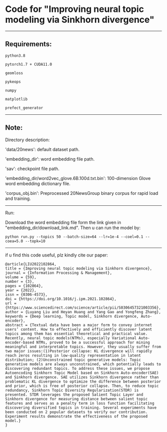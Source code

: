 # Code for "Improving neural topic modeling via Sinkhorn divergence"

--- 

## Requirements:
	python3.8	

	pytorch1.7 + CUDA11.0

	geomloss

	pykeops

	numpy

	matplotlib

	prefect_generator

---


## Note:

Directory description:

'data/20news': default dataset path.

'embedding_dir': word embedding file path. 

'sav':  checkpoint file path. 

'embedding_dir/word2vec_glove.6B.100d.txt.bin': 100-dimension Glove word embedding dictionary file.

'corpus_obj.bin': Preprocessed 20NewsGroup binary corpus for rapid load and training.

---

Run:

Download the word embedding file form the link given in "embedding_dir/download_link.md". Then u can run the model by:
	
	python run.py --topics 50 --batch-size=64 --lr=1e-4 --coel=0.1 --coea=5.0 --topk=10

---
if u find this code useful, plz kindly cite our paper:

	@article{LIU2022102864,
	title = {Improving neural topic modeling via Sinkhorn divergence},
	journal = {Information Processing & Management},
	volume = {59},
	number = {3},
	pages = {102864},
	year = {2022},
	issn = {0306-4573},
	doi = {https://doi.org/10.1016/j.ipm.2021.102864},
	url = {https://www.sciencedirect.com/science/article/pii/S0306457321003356},
	author = {Luyang Liu and Heyan Huang and Yang Gao and Yongfeng Zhang},
	keywords = {Deep learning, Topic model, Sinkhorn divergence, Auto-encoder},
	abstract = {Textual data have been a major form to convey internet users’ content. How to effectively and efficiently discover latent topics among them has essential theoretical and practical value. Recently, neural topic models(NTMs), especially Variational Auto-encoder-based NTMs, proved to be a successful approach for mining meaningful and interpretable topics. However, they usually suffer from two major issues:(1)Posterior collapse: KL divergence will rapidly reach zeros resulting in low-quality representation in latent distribution; (2)Unconstrained topic generative models: Topic generative models are always unconstrained, which potentially leads to discovering redundant topics. To address these issues, we propose Autoencoding Sinkhorn Topic Model based on Sinkhorn Auto-encoder(SAE) and Sinkhorn divergence. SAE utilizes Sinkhorn divergence rather than problematic KL divergence to optimize the difference between posterior and prior, which is free of posterior collapse. Then, to reduce topic redundancy, Sinkhorn Topic Diversity Regularization(STDR) is presented. STDR leverages the proposed Salient Topic Layer and Sinkhorn divergence for measuring distance between salient topic features and serves as a penalty term in loss function facilitating discovering diversified topics in training. Several experiments have been conducted on 2 popular datasets to verify our contribution. Experiment results demonstrate the effectiveness of the proposed model.}
	}

